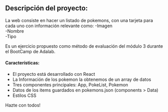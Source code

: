 <h2>Descripción del proyecto: </h2>

La web consiste en hacer un listado de pokemons, con una tarjeta para cada uno con información relevante como:
-Imagen <br>
-Nombre <br>
-Tipo <br>

Es un ejercicio propuesto como método de evaluación del módulo 3 durante el BootCamp de Adalab.

<h4>Características:</h4>

<ul> 
<li>El proyecto está desarrollado con React</li>
<li>La Información de los pokemon la obtenemos de un array de datos</li>
<li>Tres componentes principales: App, PokeList, Pokemon  </li>
<li>Datos de los items guardados en pokemons.json (components > Data)  </li>
<li>Estilos CSS  </li>
</ul>

Hazte con todos!
